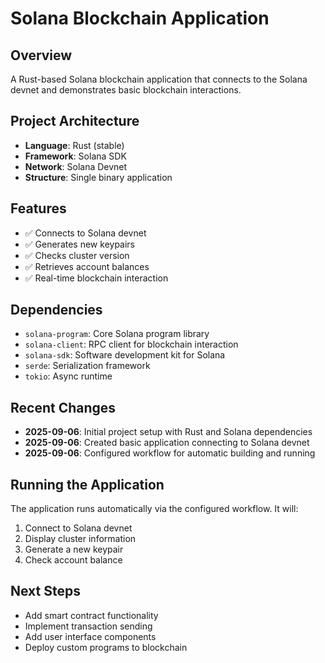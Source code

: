 # Solana Blockchain Application

## Overview
A Rust-based Solana blockchain application that connects to the Solana devnet and demonstrates basic blockchain interactions.

## Project Architecture
- **Language**: Rust (stable)
- **Framework**: Solana SDK
- **Network**: Solana Devnet
- **Structure**: Single binary application

## Features
- ✅ Connects to Solana devnet
- ✅ Generates new keypairs
- ✅ Checks cluster version
- ✅ Retrieves account balances
- ✅ Real-time blockchain interaction

## Dependencies
- `solana-program`: Core Solana program library
- `solana-client`: RPC client for blockchain interaction
- `solana-sdk`: Software development kit for Solana
- `serde`: Serialization framework
- `tokio`: Async runtime

## Recent Changes
- **2025-09-06**: Initial project setup with Rust and Solana dependencies
- **2025-09-06**: Created basic application connecting to Solana devnet
- **2025-09-06**: Configured workflow for automatic building and running

## Running the Application
The application runs automatically via the configured workflow. It will:
1. Connect to Solana devnet
2. Display cluster information
3. Generate a new keypair
4. Check account balance

## Next Steps
- Add smart contract functionality
- Implement transaction sending
- Add user interface components
- Deploy custom programs to blockchain